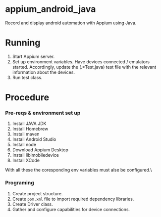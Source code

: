 # appium_android_java
Record and display android automation with Appium using Java.

<H1> Running </H1>

1. Start Appium server.
2. Set up environment variables. Have devices connected / emulators started. Accordingly, update the (.*Test.java) test file with the relevant information about the devices.
3. Run test class.

<H1> Procedure </H1>

<H3> Pre-reqs & environment set up </H3>

1. Install JAVA JDK
2. Install Homebrew
3. Install maven
4. Install Android Studio
5. Install node
6. Download Appium Desktop
7. Install libimobiledevice
8. Install XCode

With all these the coresponding env variables must alse be configured.\
<H3> Programing </H3>

1. Create project structure.
2. Create `pom.xml` file to import required dependency libraries.
3. Create Driver class.
4. Gather and configure capabilities for device connections.

